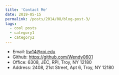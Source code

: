 ```yaml
---
title: 'Contact Me'
date: 2019-05-15
permalink: /posts/2014/08/blog-post-3/
tags:
  - cool posts
  - category1
  - category2
---
```

* Email: liw14@rpi.edu
* Github: https://github.com/Wendy0601
* Office: 6308, JEC, RPI, Troy, NY 12180
* Address: 2408, 21st Street, Apt 6, Troy, NY 12180
